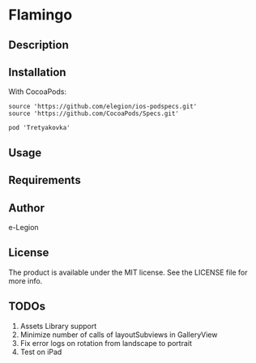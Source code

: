 # Flamingo

## Description


## Installation

With CocoaPods:

```
source 'https://github.com/elegion/ios-podspecs.git'
source 'https://github.com/CocoaPods/Specs.git'

pod 'Tretyakovka'
```

## Usage


## Requirements


## Author

e-Legion

## License

The product is available under the MIT license. See the LICENSE file for more info.

## TODOs

1) Assets Library support
2) Minimize number of calls of layoutSubviews in GalleryView
3) Fix error logs on rotation from landscape to portrait
4) Test on iPad
